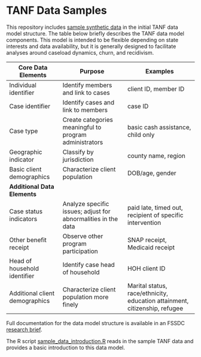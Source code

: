 # TANF Data Samples

This repository includes [sample synthetic data](https://github.com/chapinhall/FSSDC/tree/master/sample_TANF_data) in the initial TANF data model structure. The table below briefly describes the TANF data model components. This model is intended 
to be flexible depending on state interests and data availability, but it is generally designed to facilitate analyses around caseload dynamics, churn, and recidivism.

| **Core Data Elements**         |  **Purpose**                                                   | **Examples**                                                               |
|--------------------------------|----------------------------------------------------------------|----------------------------------------------------------------------------|
| Individual identifier          |  Identify members and link to cases                            | client ID, member ID                                                       |
| Case identifier                |  Identify cases and link to members                            | case ID                                                                    |
| Case type                      |  Create categories meaningful to program administrators        | basic cash assistance, child only                                          |
| Geographic indicator           |  Classify by jurisdiction                                      | county name, region                                                        |
| Basic client demographics      |  Characterize client population                                | DOB/age, gender                                                            |
| **Additional Data Elements**   |                                                                |                                                                            |
| Case status indicators         |  Analyze specific issues; adjust for abnormalities in the data | paid late, timed out, recipient of specific intervention                   |
| Other benefit receipt          |  Observe other program participation                           | SNAP receipt, Medicaid receipt                                             |
| Head of household identifier   |  Identify case head of household                               | HOH client ID                                                              |
| Additional client demographics |  Characterize client population more finely                    | Marital status, race/ethnicity, education attainment, citizenship, refugee |

Full documentation for the data model structure is available in an FSSDC [research brief](https://www.mathematica-mpr.com/our-publications-and-findings/publications/family-self-sufficiency-data-center-creating-a-data-model-to-analyze-tanf-caseloads).

The R script [sample_data_introduction.R](https://github.com/chapinhall/FSSDC/blob/master/sample_TANF_data/sample_data_introduction.R) reads in the sample TANF data and provides a basic introduction to this data model.